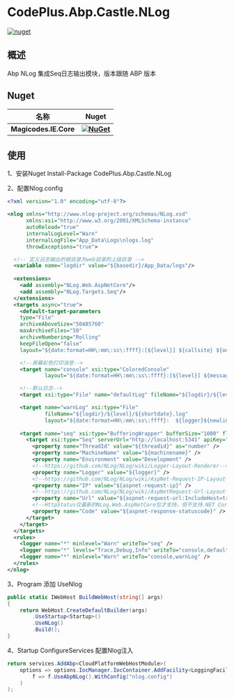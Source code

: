 # CodePlus.Abp.Castle.NLog

[![nuget](https://img.shields.io/nuget/v/CodePlus.Abp.Castle.NLog.svg?style=flat-square)](https://www.nuget.org/packages/CodePlus.Abp.Castle.NLog) 

## 概述

Abp NLog 集成Seq日志输出模块，版本跟随 ABP 版本

## Nuget

| **名称** |      **Nuget**      |
|----------|:-------------:|
| **Magicodes.IE.Core** | **[![NuGet](https://buildstats.info/nuget/CodePlus.Abp.Castle.NLog)](https://www.nuget.org/packages/CodePlus.Abp.Castle.NLog)** |

## 使用

1、安装Nuget Install-Package CodePlus.Abp.Castle.NLog

2、配置Nlog.config

```xml
<?xml version="1.0" encoding="utf-8"?>

<nlog xmlns="http://www.nlog-project.org/schemas/NLog.xsd"
      xmlns:xsi="http://www.w3.org/2001/XMLSchema-instance"
      autoReload="true"
      internalLogLevel="Warn"
      internalLogFile="App_Data\Logs\nlogs.log"
      throwExceptions="true">

  <!-- 定义日志输出的根目录为web目录的上级目录 -->
  <variable name="logdir" value="${basedir}/App_Data/logs"/>
  
  <extensions>
    <add assembly="NLog.Web.AspNetCore"/>
    <add assembly="NLog.Targets.Seq"/>
  </extensions>
  <targets async="true">
    <default-target-parameters
    type="File"
    archiveAboveSize="50485760"
    maxArchiveFiles="50"
    archiveNumbering="Rolling"
    keepFileOpen="false"
    layout="${date:format=HH\:mm\:ss\:ffff}:[${level}] ${callsite} ${onexception:${exception:format=tostring} ${newline}${stacktrace}${newline}"/>

    <!--屏幕彩色打印消息-->
    <target name="console" xsi:type="ColoredConsole"
            layout="${date:format=HH\:mm\:ss\:ffff}:[${level}] ${message}"/>

    <!--默认日志-->
    <target xsi:type="File" name="defaultLog" fileName="${logdir}/${level}/${shortdate}.log" layout="${date:format=HH\:mm\:ss\:ffff}: ${message} ${onexception:${exception:format=tostring} ${newline}${stacktrace}${newline}" />

    <target name="warnLog" xsi:type="File"
            fileName="${logdir}/${level}/${shortdate}.log"
            layout="${date:format=HH\:mm\:ss\:ffff}:  ${logger}${newline}${message} ${onexception:${exception:format=tostring} ${newline}${stacktrace}${newline}" />
    
    <target name="seq" xsi:type="BufferingWrapper" bufferSize="1000" flushTimeout="2000">
      <target xsi:type="Seq" serverUrl="http://localhost:5341" apiKey="">
        <property name="ThreadId" value="${threadid}" as="number" />
        <property name="MachineName" value="${machinename}" />
        <property name="Environment" value="Development" />
        <!--https://github.com/NLog/NLog/wiki/Logger-Layout-Renderer-->
        <property name="Logger" value="${logger}" />
        <!--https://github.com/NLog/NLog/wiki/AspNet-Request-IP-Layout-Renderer-->
        <property name="IP" value="${aspnet-request-ip}" />
        <!--https://github.com/NLog/NLog/wiki/AspNetRequest-Url-Layout-Renderer-->
        <property name="Url" value="${aspnet-request-url:IncludeHost=true:IncludePort=true:IncludeQueryString=true:IncludeScheme=true}" />
        <!--HttpStatus仅最新的NLog.Web.AspNetCore包才支持，但不支持.NET Core 2.2-->
        <property name="Code" value="${aspnet-response-statuscode}" />       
      </target>
    </target>
  </targets>
  <rules>
    <logger name="*" minlevel="Warn" writeTo="seq" />
    <logger name="*" levels="Trace,Debug,Info" writeTo="console,defaultLog" />
    <logger name="*" minlevel="Warn" writeTo="console,warnLog" />
  </rules>
</nlog>
```

3、Program 添加 UseNlog

```csharp
public static IWebHost BuildWebHost(string[] args)
{
    return WebHost.CreateDefaultBuilder(args)
        .UseStartup<Startup>()
        .UseNLog()
        .Build();
}
```

4、Startup  ConfigureServices 配置Nlog注入
```csharp
return services.AddAbp<CloudPlatformWebHostModule>(
    options => options.IocManager.IocContainer.AddFacility<LoggingFacility>(
        f => f.UseAbpNLog().WithConfig("nlog.config")
    )
);
```

